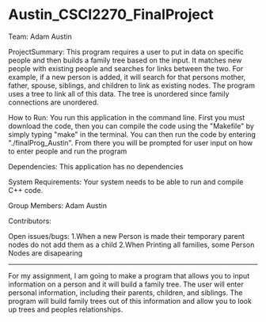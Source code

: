 # Austin_CSCI2270_FinalProject
Team: Adam Austin

ProjectSummary:
This program requires a user to put in data on specific people and then builds a family tree based on the input. It matches new people with existing people and searches for links between the two. For example, if a new person is added, it will search for that persons mother, father, spouse, siblings, and children to link as existing nodes. The program uses a tree to link all of this data. The tree is unordered since family connections are unordered.

How to Run:
You run this application in the command line. First you must download the code, then you can compile the code using the "Makefile" by simply typing "make" in the terminal. You can then run the code by entering "./finalProg_Austin". From there you will be prompted for user input on how to enter people and run the program

Dependencies:
This application has no dependencies

System Requirements:
Your system needs to be able to run and compile C++ code.

Group Members:
Adam Austin

Contributors:

Open issues/bugs:
1.When a new Person is made their temporary parent nodes do not add them as a child
2.When Printing all families, some Person Nodes are disapearing 

----------------------------------------------------------------------------------------------------------------

For my assignment, I am going to make a program that allows you to input information on a person and it will build a family tree. The user will enter personal information, including their parents, children, and siblings. The program will build family trees out of this information and allow you to look up trees and peoples relationships.
